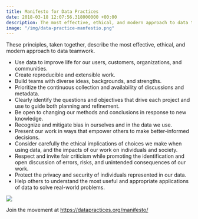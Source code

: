```yaml
---
title: Manifesto for Data Practices
date: 2018-03-18 12:07:56.318000000 +00:00
description: The most effective, ethical, and modern approach to data teamwork
image: "/img/data-practice-manfestio.png"
---
```


These principles, taken together, describe the most effective, ethical, and modern approach to data teamwork.

* Use data to improve life for our users, customers, organizations, and communities.
* Create reproducible and extensible work.
* Build teams with diverse ideas, backgrounds, and strengths.
* Prioritize the continuous collection and availability of discussions and metadata.
* Clearly identify the questions and objectives that drive each project and use to guide both planning and refinement.
* Be open to changing our methods and conclusions in response to new knowledge.
* Recognize and mitigate bias in ourselves and in the data we use.
* Present our work in ways that empower others to make better-informed decisions.
* Consider carefully the ethical implications of choices we make when using data, and the impacts of our work on individuals and society.
* Respect and invite fair criticism while promoting the identification and open discussion of errors, risks, and unintended consequences of our work.
* Protect the privacy and security of individuals represented in our data.
* Help others to understand the most useful and appropriate applications of data to solve real-world problems.


![](https://res.cloudinary.com/mryap/image/upload/c_fit,w_640/v1537208144/data-practice-manfestio.png)

Join the movement at https://datapractices.org/manifesto/
